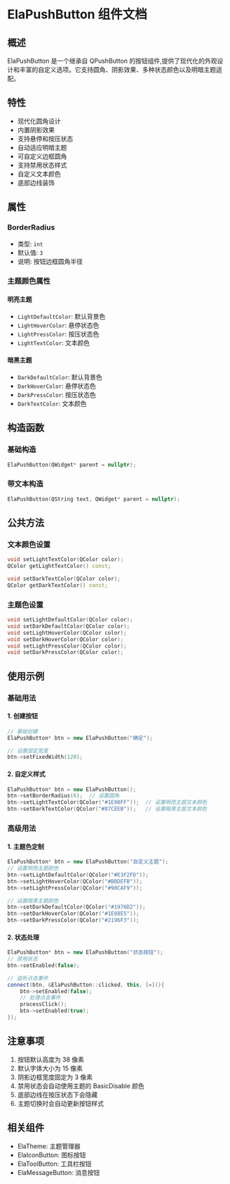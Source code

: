 # ElaPushButton 组件文档

## 概述
ElaPushButton 是一个继承自 QPushButton 的按钮组件,提供了现代化的外观设计和丰富的自定义选项。它支持圆角、阴影效果、多种状态颜色以及明暗主题适配。

## 特性
- 现代化圆角设计
- 内置阴影效果
- 支持悬停和按压状态
- 自动适应明暗主题
- 可自定义边框圆角
- 支持禁用状态样式
- 自定义文本颜色
- 底部边线装饰

## 属性

### BorderRadius
- 类型: `int`
- 默认值: `3`
- 说明: 按钮边框圆角半径

### 主题颜色属性
#### 明亮主题
- `LightDefaultColor`: 默认背景色
- `LightHoverColor`: 悬停状态色
- `LightPressColor`: 按压状态色
- `LightTextColor`: 文本颜色

#### 暗黑主题
- `DarkDefaultColor`: 默认背景色
- `DarkHoverColor`: 悬停状态色
- `DarkPressColor`: 按压状态色
- `DarkTextColor`: 文本颜色

## 构造函数

### 基础构造
```cpp
ElaPushButton(QWidget* parent = nullptr);
```

### 带文本构造
```cpp
ElaPushButton(QString text, QWidget* parent = nullptr);
```

## 公共方法

### 文本颜色设置
```cpp
void setLightTextColor(QColor color);
QColor getLightTextColor() const;

void setDarkTextColor(QColor color);
QColor getDarkTextColor() const;
```

### 主题色设置
```cpp
void setLightDefaultColor(QColor color);
void setDarkDefaultColor(QColor color);
void setLightHoverColor(QColor color);
void setDarkHoverColor(QColor color);
void setLightPressColor(QColor color);
void setDarkPressColor(QColor color);
```

## 使用示例

### 基础用法

#### 1. 创建按钮
```cpp
// 基础创建
ElaPushButton* btn = new ElaPushButton("确定");

// 设置固定宽度
btn->setFixedWidth(120);
```

#### 2. 自定义样式
```cpp
ElaPushButton* btn = new ElaPushButton();
btn->setBorderRadius(6);  // 设置圆角
btn->setLightTextColor(QColor("#1E90FF"));  // 设置明亮主题文本颜色
btn->setDarkTextColor(QColor("#87CEEB"));   // 设置暗黑主题文本颜色
```

### 高级用法

#### 1. 主题色定制
```cpp
ElaPushButton* btn = new ElaPushButton("自定义主题");
// 设置明亮主题颜色
btn->setLightDefaultColor(QColor("#E3F2FD"));
btn->setLightHoverColor(QColor("#BBDEFB"));
btn->setLightPressColor(QColor("#90CAF9"));

// 设置暗黑主题颜色
btn->setDarkDefaultColor(QColor("#1976D2"));
btn->setDarkHoverColor(QColor("#1E88E5"));
btn->setDarkPressColor(QColor("#2196F3"));
```

#### 2. 状态处理
```cpp
ElaPushButton* btn = new ElaPushButton("状态按钮");
// 禁用状态
btn->setEnabled(false);

// 监听点击事件
connect(btn, &ElaPushButton::clicked, this, [=](){
    btn->setEnabled(false);
    // 处理点击事件
    processClick();
    btn->setEnabled(true);
});
```

## 注意事项
1. 按钮默认高度为 38 像素
2. 默认字体大小为 15 像素
3. 阴影边框宽度固定为 3 像素
4. 禁用状态会自动使用主题的 BasicDisable 颜色
5. 底部边线在按压状态下会隐藏
6. 主题切换时会自动更新按钮样式

## 相关组件
- ElaTheme: 主题管理器
- ElaIconButton: 图标按钮
- ElaToolButton: 工具栏按钮
- ElaMessageButton: 消息按钮
